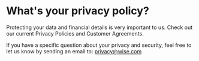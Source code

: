 # What's your privacy policy?

Protecting your data and financial details is very important to us. Check out our current Privacy Policies and Customer Agreements.

If you have a specific question about your privacy and security, feel free to let us know by sending an email to: privacy@wise.com